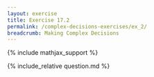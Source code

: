 ```yaml
---
layout: exercise
title: Exercise 17.2
permalink: /complex-decisions-exercises/ex_2/
breadcrumb: Making Complex Decisions
---
```


{% include mathjax_support %}

<div><i class="arrow-up loader" data-chapter="complex-decisions-exercises" data-exercise="ex_2" data-rating="0"></i></div>
{% include_relative question.md %}
